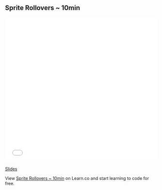 

## Sprite Rollovers ~ 10min

<iframe width="100%" height="480" src="//www.youtube.com/embed/Jr6Yhk6IPDA?rel=0" frameborder="0" allowfullscreen></iframe>

[Slides](https://docs.google.com/presentation/d/1M9YKGyk3ivguZBOrExrywmQYId9lmjrrxqAfgdqd58Y/edit?usp=sharing)
<p data-visibility='hidden'>View <a href='https://learn.co/lessons/fe-sprite-rollovers' title='Sprite Rollovers ~ 10min'>Sprite Rollovers ~ 10min</a> on Learn.co and start learning to code for free.</p>
